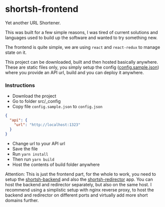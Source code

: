 # shortsh-frontend

Yet another URL Shortener.

This was built for a few simple reasons, I was tired of current solutions and languages used to build up the software and wanted to try something new.

The frontend is quite simple, we are using `react` and `react-redux` to manage state on it.

This project can be downloaded, built and then hosted basically anywhere. These are static files only, you simply setup the config ([config.sample.json](https://github.com/0x111/shortsh-frontend/blob/master/src/_config/config.sample.json)) where you provide an API url, build and you can deploy it anywhere.

### Instructions
- Download the project
- Go to folder src/_config
- Copy file `config.sample.json` to `config.json`
```json
{
  "api": {
    "url": "http://localhost:1323"
  }
}
```
- Change url to your API url
- Save the file
- Run `yarn install`
- Then run `yarn build`
- Host the contents of build folder anywhere

Attention: This is just the frontend part, for the whole to work, you need to setup the [shortsh-backend](https://github.com/0x111/shortsh-backend) and also the [shortsh-redirector](https://github.com/0x111/shortsh-redirector) app. You can host the backend and redirector separately, but also on the same host. I recommend using a simplistic setup with nginx reverse proxy, to host the backend and redirector on different ports and virtually add more short domains further.
